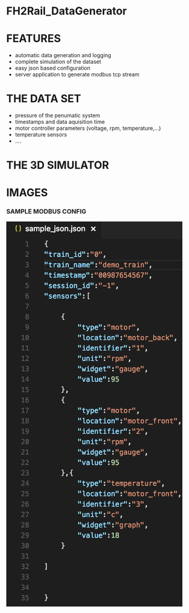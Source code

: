 # FH2Rail_DataGenerator


# FEATURES
* automatic data generation and logging
* complete simulation of the dataset
* easy json based configuration
* server application to generate modbus tcp stream



# THE DATA SET
* pressure of the penumatic system
* timestamps and data aquisition time
* motor controller parameters (voltage, rpm, temperature,...)
* temperature sensors
* ....



# THE 3D SIMULATOR




# IMAGES




### SAMPLE MODBUS CONFIG
![Gopher image](https://raw.githubusercontent.com/RBEGamer/FH2Rail_DataGenerator/master/documentation/images/sample_config.png)

